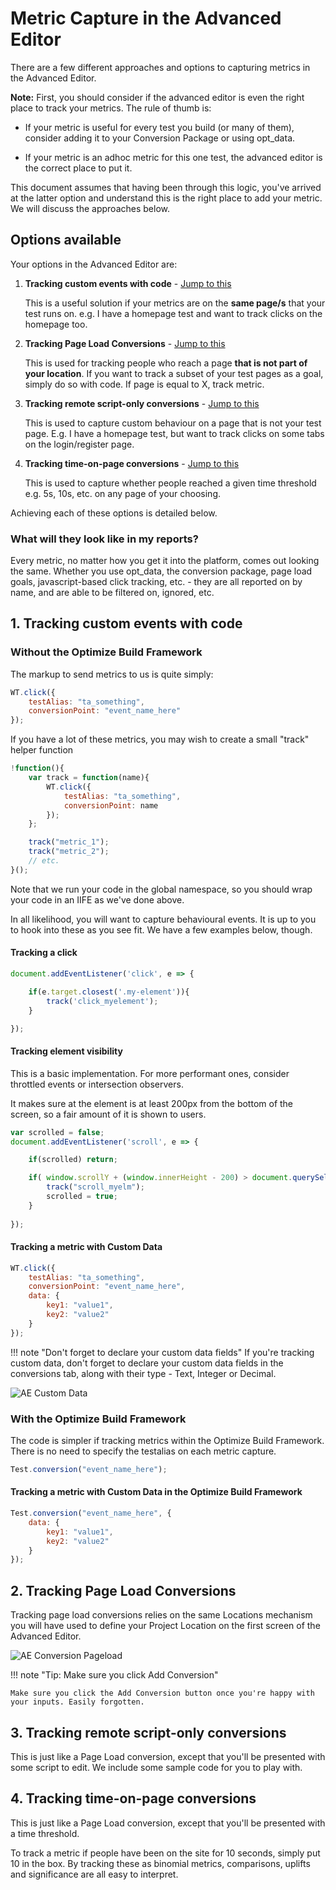 # Metric Capture in the Advanced Editor

There are a few different approaches and options to capturing metrics in the Advanced Editor. 

**Note:** First, you should consider if the advanced editor is even the right place to track your metrics. The rule of thumb is: 

- If your metric is useful for every test you build (or many of them), consider adding it to your Conversion Package or using opt_data.

- If your metric is an adhoc metric for this one test, the advanced editor is the correct place to put it. 

This document assumes that having been through this logic, you've arrived at the latter option and understand this is the right place to add your metric. We will discuss the approaches below.

## Options available

Your options in the Advanced Editor are:

1. **Tracking custom events with code** - [Jump to this](#1-tracking-custom-events-with-code)

    This is a useful solution if your metrics are on the **same page/s** that your test runs on. e.g. I have a homepage test and want to track clicks on the homepage too.

2. **Tracking Page Load Conversions** - [Jump to this](#2-tracking-page-load-conversions)

    This is used for tracking people who reach a page **that is not part of your location**. If you want to track a subset of your test pages as a goal, simply do so with code. If page is equal to X, track metric.

3. **Tracking remote script-only conversions** - [Jump to this](#3-tracking-remote-script-only-conversions)

    This is used to capture custom behaviour on a page that is not your test page. E.g. I have a homepage test, but want to track clicks on some tabs on the login/register page.

4. **Tracking time-on-page conversions** - [Jump to this](#4-tracking-time-on-page-conversions)

    This is used to capture whether people reached a given time threshold e.g. 5s, 10s, etc. on any page of your choosing.

Achieving each of these options is detailed below.

### What will they look like in my reports?

Every metric, no matter how you get it into the platform, comes out looking the same. Whether you use opt_data, the conversion package, page load goals, javascript-based click tracking, etc. - they are all reported on by name, and are able to be filtered on, ignored, etc.

## 1. Tracking custom events with code 

### Without the Optimize Build Framework

The markup to send metrics to us is quite simply:

``` javascript
WT.click({
    testAlias: "ta_something",
    conversionPoint: "event_name_here"
});
```

If you have a lot of these metrics, you may wish to create a small "track" helper function 

``` javascript
!function(){
    var track = function(name){
        WT.click({
            testAlias: "ta_something",
            conversionPoint: name
        });
    };

    track("metric_1");
    track("metric_2");
    // etc.
}();
```

Note that we run your code in the global namespace, so you should wrap your code in an IIFE as we've done above.

In all likelihood, you will want to capture behavioural events. It is up to you to hook into these as you see fit. We have a few examples below, though. 

#### Tracking a click 

``` javascript
document.addEventListener('click', e => {

    if(e.target.closest('.my-element')){
        track('click_myelement');
    }

});
```

#### Tracking element visibility

This is a basic implementation. For more performant ones, consider throttled events or intersection observers.

It makes sure at the element is at least 200px from the bottom of the screen, so a fair amount of it is shown to users.

``` javascript
var scrolled = false;
document.addEventListener('scroll', e => {

    if(scrolled) return;

    if( window.scrollY + (window.innerHeight - 200) > document.querySelector('#about-us-section').offsetTop ){
        track("scroll_myelm");
        scrolled = true;
    }
    
});
```

#### Tracking a metric with Custom Data 
``` javascript
WT.click({
    testAlias: "ta_something",
    conversionPoint: "event_name_here",
    data: {
        key1: "value1",
        key2: "value2"
    }
});
```

!!! note "Don't forget to declare your custom data fields"
    If you're tracking custom data, don't forget to declare your custom data fields in the conversions tab, along with their type - Text, Integer or Decimal.

![AE Custom Data](/assets/ae-custom-data.png)

### With the Optimize Build Framework

The code is simpler if tracking metrics within the Optimize Build Framework. There is no need to specify the testalias on each metric capture.

``` javascript
Test.conversion("event_name_here");
```

#### Tracking a metric with Custom Data in the Optimize Build Framework

``` javascript
Test.conversion("event_name_here", {
    data: {
        key1: "value1",
        key2: "value2"
    }
});
```

## 2. Tracking Page Load Conversions

Tracking page load conversions relies on the same Locations mechanism you will have used to define your Project Location on the first screen of the Advanced Editor. 

![AE Conversion Pageload](/assets/ae-conversion-pageload.png)

!!! note "Tip: Make sure you click Add Conversion"

    Make sure you click the Add Conversion button once you're happy with your inputs. Easily forgotten.

## 3. Tracking remote script-only conversions

This is just like a Page Load conversion, except that you'll be presented with some script to edit. We include some sample code for you to play with.

## 4. Tracking time-on-page conversions

This is just like a Page Load conversion, except that you'll be presented with a time threshold. 

To track a metric if people have been on the site for 10 seconds, simply put 10 in the box. By tracking these as binomial metrics, comparisons, uplifts and significance are all easy to interpret.